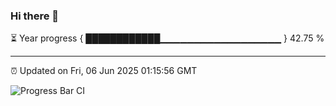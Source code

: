 ### Hi there 👋

⏳ Year progress { ████████████▁▁▁▁▁▁▁▁▁▁▁▁▁▁▁▁▁▁ } 42.75 %

---

⏰ Updated on Fri, 06 Jun 2025 01:15:56 GMT

![Progress Bar CI](https://github.com/liununu/liununu/workflows/Progress%20Bar%20CI/badge.svg)
